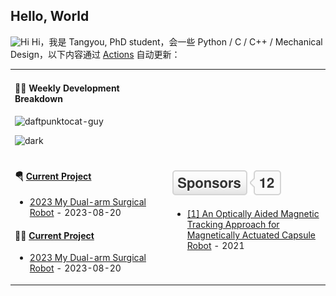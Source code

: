 ## Hello, World

<img src='https://qpluspicture.oss-cn-beijing.aliyuncs.com/6LjjQA/Hi.gif' alt='Hi' width="24"/> Hi，我是 Tangyou, PhD student，会一些 Python / C / C++ / Mechanical Design，以下内容通过 <a href="https://github.com/TangyouLiu/TangyouLiu/actions" target="_blank">Actions</a> 自动更新：

<table width="960px">
<tr>
<td valign="top" width="50%">

#### 🏊‍♂️ Weekly Development Breakdown

![daftpunktocat-guy](https://github.com/TangyouLiu/TangyouLiu/assets/143326134/dd3a8743-070c-4bf8-b42f-8fef89c0eb1e)


![dark](https://raw.githubusercontent.com/TangyouLiu/TangyouLiu/master/images/wakatime_weekly_language_stats_black.svg#gh-dark-mode-only)

</td>
<td valign="top" width="50%">


</td>
</tr>
<tr>
<td valign="top" width="50%">
  
#### 🪂 <a href='' target="_blank">Current Project</a>

<!-- Current project starts -->
* <a href='https://github.com/TangyouLiu/HAMIS-Autonomous-Resection-Init' target='_blank'>2023 My Dual-arm Surgical Robot</a> - 2023-08-20
<!-- Current project  ends -->


#### 🤾‍♂️ <a href='' target="_blank">Current Project</a>

<!-- Current project starts -->
* <a href='' target='_blank'>2023 My Dual-arm Surgical Robot</a> - 2023-08-20
<!-- Current project  ends -->

</td>
<td valign="top" width="50%">

####  <a href="https://github.com/sponsors/tangyouliu"><img src="imgs/sponsors.svg" alt="Sponsors"></a>

<!-- Pulished project starts -->

* [[1] An Optically Aided Magnetic Tracking Approach for Magnetically Actuated Capsule Robot](https://drive.google.com/file/d/1IRlOzCUvTk8_aHZ4HJ_pdPxsXxqSbAAS/view?usp=sharing) - 2021

<!-- Pulished project ends -->

</td>
</tr>

</table>
